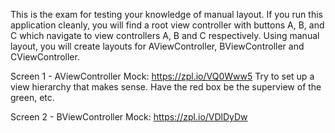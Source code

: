 This is the exam for testing your knowledge of manual layout. If you run this application cleanly, you will find a root view controller with buttons A, B, and C which navigate to view controllers A, B and C respectively. Using manual layout, you will create layouts for AViewController, BViewController and CViewController.

Screen 1 - AViewController
Mock: https://zpl.io/VQ0Www5
Try to set up a view hierarchy that makes sense. Have the red box be the superview of the green, etc.

Screen 2 - BViewController
Mock: https://zpl.io/VDlDyDw

